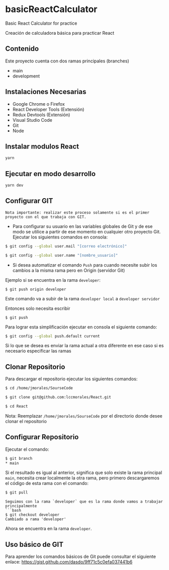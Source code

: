# basicReactCalculator
Basic React Calculator for practice

Creación de calculadora básica para practicar React

## Contenido
Este proyecto cuenta con dos ramas principales (branches)
- main
- development

## Instalaciones Necesarias
- Google Chrome o Firefox
- React Developer Tools (Extensión)
- Redux Devtools (Extensión)
- Visual Studio Code
- Git
- Node

## Instalar modulos React

```bash
yarn
```

## Ejecutar en modo desarrollo
```bash
yarn dev
```

## Configurar GIT
`Nota importante: realizar este proceso solamente si es el primer proyecto con el que trabaja con GIT.` 

- Para configurar su usuario en las variables globales de Git y de ese modo se utilice a partir de ese momento en cualquier otro proyecto Git.
Ejecutar los siguientes comandos en consola:
```bash
$ git config --global user.mail "[correo electrónico]"
```
```bash
$ git config --global user.name "[nombre_usuario]"
```

- Si desea automatizar el comando `Push` para cuando necesite subir los cambios a la misma rama pero en Origin (servidor Git)

Ejemplo si se encuentra en la rama `developer`:
```
$ git push origin developer
```
Este comando va a subir de la rama `developer local` a `developer servidor`

Entonces solo necesita escribir
```
$ git push
```
Para lograr esta simplificación ejecutar en consola el siguiente comando:
```bash
$ git config --global push.default current
```
Si lo que se desea es enviar la rama actual a otra diferente en ese caso si es necesario especificar las ramas

## Clonar Repositorio

Para descargar el repositorio ejecutar los siguientes comandos:
```bash
$ cd /home/jmorales/SourseCode
```
```bash
$ git clone git@github.com:lccmorales/React.git
```
```bash
$ cd React
```
Nota: Reemplazar `/home/jmorales/SourseCode` por el directorio donde desee clonar el repositorio

## Configurar Repositorio
Ejecutar el comando:
```bash
$ git branch
* main
```

Si el resultado es igual al anterior, significa que solo existe la rama principal `main`, necesita crear localmente la otra rama, pero primero descargaremos el código de esta rama con el comando: 
```bash
$ git pull
```

```
Seguimos con la rama `developer` que es la rama donde vamos a trabajar principalmente
```bash
$ git checkout developer
Cambiado a rama 'developer'
```

Ahora se encuentra en la rama `developer`.

## Uso básico de  GIT

Para aprender los comandos básicos de Git puede consultar el siguiente enlace:
https://gist.github.com/dasdo/9ff71c5c0efa037441b6